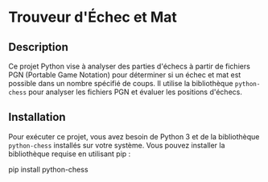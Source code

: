 # Trouveur d'Échec et Mat

## Description
Ce projet Python vise à analyser des parties d'échecs à partir de fichiers PGN (Portable Game Notation) pour déterminer si un échec et mat est possible dans un nombre spécifié de coups. Il utilise la bibliothèque `python-chess` pour analyser les fichiers PGN et évaluer les positions d'échecs.

## Installation
Pour exécuter ce projet, vous avez besoin de Python 3 et de la bibliothèque `python-chess` installés sur votre système. Vous pouvez installer la bibliothèque requise en utilisant pip :

pip install python-chess